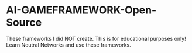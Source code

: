 # AI-GAMEFRAMEWORK-Open-Source
These frameworks I did NOT create. This is for educational purposes only! Learn Neutral Networks and use these frameworks.
